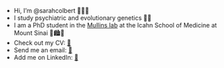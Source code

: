 - Hi, I’m @sarahcolbert 👩🏻‍💻
- I study psychiatric and evolutionary genetics 🧠🧬
- I am a PhD student in the [Mullins lab](https://github.com/Mullins-Lab) at the Icahn School of Medicine at Mount Sinai 🥼🏙️🗽
- Check out my CV: [📄](https://github.com/sarahcolbert/cv/blob/main/colbert_CV_20231023.pdf)
- Send me an email: [📧](mailto:sarah.colbert@icahn.mssm.edu)
- Add me on LinkedIn: [🔗](https://www.linkedin.com/in/sarah-colbert-phd/)

<!---
sarahcolbert/sarahcolbert is a ✨ special ✨ repository because its `README.md` (this file) appears on your GitHub profile.
You can click the Preview link to take a look at your changes.
--->
